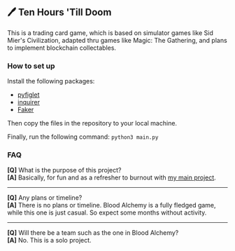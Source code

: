 ## 🖊 Ten Hours 'Till Doom
This is a trading card game, which is based on simulator games like Sid Mier's Civilization, adapted thru games like Magic: The Gathering, and plans to implement blockchain collectables.

### How to set up
Install the following packages:
- [pyfiglet](https://pypi.org/project/pyfiglet/)
- [inquirer](https://pypi.org/project/inquirer/)
- [Faker](https://pypi.org/project/Faker/)

Then copy the files in the repository to your local machine.

Finally, run the following command: `python3 main.py`

### FAQ
**[Q]** What is the purpose of this project?<br>
**[A]** Basically, for fun and as a refresher to burnout with [my main project](https://blood-alchemy.netlify.com/).

----
**[Q]** Any plans or timeline?<br>
**[A]** There is no plans or timeline. Blood Alchemy is a fully fledged game, while this one is just casual. So expect some months without activity.

----
**[Q]** Will there be a team such as the one in Blood Alchemy?<br>
**[A]** No. This is a solo project.
